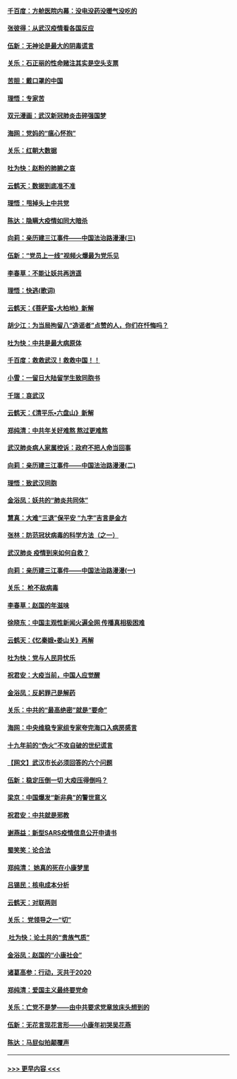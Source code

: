 #### [千百度：方舱医院内幕：没电没药没暖气没吃的](../pages/nsc993/n11850211.md?t=02072155) 
#### [张彼得：从武汉疫情看各国反应](../pages/nsc993/n11850102.md?t=02072155) 
#### [伍新：无神论是最大的阴毒谎言](../pages/nsc993/n11846129.md?t=02072155) 
#### [关乐：石正丽的性命赌注其实是空头支票](../pages/nsc993/n11846109.md?t=02072155) 
#### [苦胆：戴口罩的中国](../pages/nsc993/n11845576.md?t=02072155) 
#### [理悟：专家苦](../pages/nsc993/n11845564.md?t=02072155) 
#### [双元漫画：武汉新冠肺炎击碎强国梦](../pages/nsc993/n11843320.md?t=02072155) 
#### [海网：党妈的“瘟心怀抱”](../pages/nsc993/n11840740.md?t=02072155) 
#### [关乐：红朝大数据](../pages/nsc993/n11840675.md?t=02072155) 
#### [吐为快：赵粉的肺腑之哀](../pages/nsc993/n11840618.md?t=02072155) 
#### [云鹤天：数据到底准不准](../pages/nsc993/n11840325.md?t=02072155) 
#### [理悟：甩掉头上中共党](../pages/nsc993/n11838826.md?t=02072155) 
#### [陈达：隐瞒大疫情如同大暗杀](../pages/nsc993/n11838771.md?t=02072155) 
#### [向莉：亲历建三江事件——中国法治路漫漫(三)](../pages/nsc993/n11831825.md?t=02072155) 
#### [伍新：“党员上一线”视频火爆最为党乐见](../pages/nsc993/n11838200.md?t=02072155) 
#### [李春草：不能让妖共再逍遥](../pages/nsc993/n11838102.md?t=02072155) 
#### [理悟：快逃(歌词)](../pages/nsc993/n11838083.md?t=02072155) 
#### [云鹤天：《菩萨蛮▪大柏地》新解](../pages/nsc993/n11838059.md?t=02072155) 
#### [胡少江：为当局拘留八“造谣者”点赞的人，你们在忏悔吗？](../pages/nsc993/n11836801.md?t=02072155) 
#### [吐为快：中共是最大病原体](../pages/nsc993/n11836748.md?t=02072155) 
#### [千百度：救救武汉！救救中国！！](../pages/nsc993/n11836145.md?t=02072155) 
#### [小雪：一留日大陆留学生致同胞书](../pages/nsc993/n11834624.md?t=02072155) 
#### [千瑞：哀武汉](../pages/nsc993/n11833647.md?t=02072155) 
#### [云鹤天：《清平乐▪六盘山》新解](../pages/nsc993/n11833611.md?t=02072155) 
#### [郑纯清：中共年关好难熬 熬过更难熬](../pages/nsc993/n11833489.md?t=02072155) 
#### [武汉肺炎病人家属控诉：政府不把人命当回事](../pages/nsc993/n11833205.md?t=02072155) 
#### [向莉：亲历建三江事件——中国法治路漫漫(二)](../pages/nsc993/n11829102.md?t=02072155) 
#### [理悟：致武汉同胞](../pages/nsc993/n11831522.md?t=02072155) 
#### [金浴凤：妖共的“肺炎共同体”](../pages/nsc993/n11829448.md?t=02072155) 
#### [慧真：大难“三退”保平安 “九字”吉言是金方](../pages/nsc993/n11829501.md?t=02072155) 
#### [张林：防范冠状病毒的科学方法（之一）](../pages/nsc993/n11828618.md?t=02072155) 
#### [武汉肺炎 疫情到来如何自救？](../pages/nsc993/n11827632.md?t=02072155) 
#### [向莉：亲历建三江事件——中国法治路漫漫(一)](../pages/nsc993/n11827190.md?t=02072155) 
#### [关乐： 枪不敌病毒](../pages/nsc993/n11826746.md?t=02072155) 
#### [李春草：赵国的年滋味](../pages/nsc993/n11826321.md?t=02072155) 
#### [徐晓东：中国主观性新闻火遍全网 传播真相极困难](../pages/nsc993/n11826508.md?t=02072155) 
#### [云鹤天：《忆秦娥▪娄山关》再解](../pages/nsc993/n11824682.md?t=02072155) 
#### [吐为快：党与人民异忧乐](../pages/nsc993/n11824660.md?t=02072155) 
#### [祝君安：大疫当前，中国人应觉醒](../pages/nsc993/n11821946.md?t=02072155) 
#### [金浴凤：反躬罪己是解药](../pages/nsc993/n11820280.md?t=02072155) 
#### [关乐：中共的“最高绝密”就是“要命”](../pages/nsc993/n11816946.md?t=02072155) 
#### [海网：中央维稳专家组专家夸完海口入病房感言](../pages/nsc993/n11815138.md?t=02072155) 
#### [十九年前的“伪火”不攻自破的世纪谎言](../pages/nsc993/n11813238.md?t=02072155) 
#### [【网文】武汉市长必须回答的六个问题](../pages/nsc993/n11813848.md?t=02072155) 
#### [伍新：稳定压倒一切 大疫压得倒吗？](../pages/nsc993/n11812634.md?t=02072155) 
#### [梁京：中国爆发“新非典”的警世意义](../pages/nsc993/n11812554.md?t=02072155) 
#### [祝君安：中共就是邪教](../pages/nsc993/n11812431.md?t=02072155) 
#### [谢燕益：新型SARS疫情信息公开申请书](../pages/nsc993/n11808840.md?t=02072155) 
#### [蜀笑笑：论合法](../pages/nsc993/n11808064.md?t=02072155) 
#### [郑纯清： 她真的死在小康梦里](../pages/nsc993/n11806623.md?t=02072155) 
#### [吕锡民：核电成本分析](../pages/nsc993/n11806284.md?t=02072155) 
#### [云鹤天：对联两则](../pages/nsc993/n11805957.md?t=02072155) 
#### [关乐： 党领导之一“切”](../pages/nsc993/n11804505.md?t=02072155) 
#### [ 吐为快：论土共的“贵族气质”](../pages/nsc993/n11804490.md?t=02072155) 
#### [金浴凤：赵国的“小康社会”](../pages/nsc993/n11804452.md?t=02072155) 
#### [诸葛高参：行动，灭共于2020](../pages/nsc993/n11804120.md?t=02072155) 
#### [郑纯清：爱国主义最终要党命](../pages/nsc993/n11802197.md?t=02072155) 
#### [关乐：亡党不是梦——由中共要求党章放床头想到的](../pages/nsc993/n11802156.md?t=02072155) 
#### [伍新：无花言现花言形——小康年初哭吴花燕](../pages/nsc993/n11800044.md?t=02072155) 
#### [陈达：马屁似拍颠覆声](../pages/nsc993/n11800010.md?t=02072155) 

----
#### [ >>> 更早内容 <<< ](../indexes/nsc993-earlier.md)

